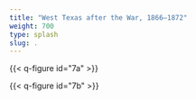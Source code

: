 ```yaml
---
title: "West Texas after the War, 1866–1872"
weight: 700
type: splash
slug: .
---
```


{{< q-figure id="7a" >}}

{{< q-figure id="7b" >}}
